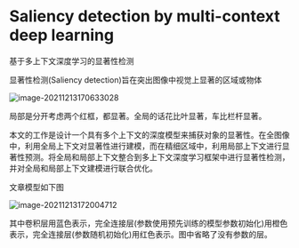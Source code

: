 # Saliency detection by multi-context deep learning

基于多上下文深度学习的显著性检测

显著性检测(Saliency detection)旨在突出图像中视觉上显著的区域或物体

![image-20211213170633028](C:\Users\10141\AppData\Roaming\Typora\typora-user-images\image-20211213170633028.png)

局部是分开考虑两个红框，都显著。全局的话花比叶显著，车比栏杆显著。

本文的工作是设计一个具有多个上下文的深度模型来捕获对象的显著性。在全图像中，利用全局上下文对显著性进行建模，而在精细区域中，利用局部上下文进行显著性预测。将全局和局部上下文整合到多上下文深度学习框架中进行显著性检测，并对全局和局部上下文建模进行联合优化。



文章模型如下图

![image-20211213172004712](C:\Users\10141\AppData\Roaming\Typora\typora-user-images\image-20211213172004712.png)

其中卷积层用蓝色表示，完全连接层(参数使用预先训练的模型参数初始化)用橙色表示，完全连接层(参数随机初始化)用红色表示。图中省略了没有参数的层。